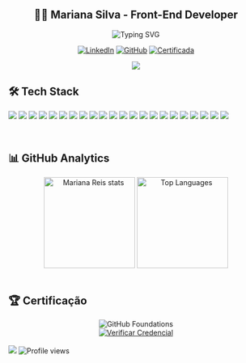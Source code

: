 <div align="center">
  
  ## 👩‍💻 Mariana Silva - Front-End Developer
  
  <img src="https://readme-typing-svg.herokuapp.com?font=Fira+Code&weight=600&size=28&duration=3000&pause=1000&color=A277FF&center=true&vCenter=true&width=800&lines=Front-End+Developer;Arquitetura+de+Interfaces+Escaláveis;Foco+em+Performance%2C+Qualidade+e+UX;Transformando+ideias+em+código" alt="Typing SVG" />
  
  <br>
  
  [![LinkedIn](https://img.shields.io/badge/LinkedIn-Mariana_Silva-0A66C2?style=for-the-badge&logo=linkedin&logoColor=white&labelColor=0A66C2)](https://www.linkedin.com/in/marianasilvaa)
  [![GitHub](https://img.shields.io/badge/GitHub-mariana--reis-181717?style=for-the-badge&logo=github&logoColor=white&labelColor=181717)](https://github.com/mariana-reis)
  [![Certificada](https://img.shields.io/badge/GitHub_Foundations-Certificada-238636?style=for-the-badge&logo=github&logoColor=white&labelColor=238636)](https://www.credly.com/badges/824cb79f-457b-4d07-af09-20efdc3a31c4)
  
<img src="https://user-images.githubusercontent.com/73097560/115834477-dbab4500-a447-11eb-908a-139a6edaec5c.gif">

</div>


## 🛠️ Tech Stack

<div>
  <p>
    <img src="https://img.shields.io/badge/Vue.js-4FC08D?style=for-the-badge&logo=vue.js&logoColor=white" />
    <img src="https://img.shields.io/badge/Nuxt.js-00DC82?style=for-the-badge&logo=nuxt.js&logoColor=white" />
    <img src="https://img.shields.io/badge/React-61DAFB?style=for-the-badge&logo=react&logoColor=black" />
    <img src="https://img.shields.io/badge/Next.js-000000?style=for-the-badge&logo=next.js&logoColor=white" />
    <img src="https://img.shields.io/badge/TypeScript-3178C6?style=for-the-badge&logo=typescript&logoColor=white" />
    <img src="https://img.shields.io/badge/JavaScript-F7DF1E?style=for-the-badge&logo=javascript&logoColor=black" />
    <img src="https://img.shields.io/badge/PHP-777BB4?style=for-the-badge&logo=php&logoColor=white" />
    <img src="https://img.shields.io/badge/Laravel-FF2D20?style=for-the-badge&logo=laravel&logoColor=white" />
    <img src="https://img.shields.io/badge/Python-3776AB?style=for-the-badge&logo=python&logoColor=white" />
    <img src="https://img.shields.io/badge/Django-092E20?style=for-the-badge&logo=django&logoColor=white" />
    <img src="https://img.shields.io/badge/Node.js-339933?style=for-the-badge&logo=node.js&logoColor=white" />
    <img src="https://img.shields.io/badge/PostgreSQL-4169E1?style=for-the-badge&logo=postgresql&logoColor=white" />
    <img src="https://img.shields.io/badge/MySQL-4479A1?style=for-the-badge&logo=mysql&logoColor=white" />
    <img src="https://img.shields.io/badge/MongoDB-47A248?style=for-the-badge&logo=mongodb&logoColor=white" />
    <img src="https://img.shields.io/badge/Docker-2496ED?style=for-the-badge&logo=docker&logoColor=white" />
    <img src="https://img.shields.io/badge/Git-F05032?style=for-the-badge&logo=git&logoColor=white" />
    <img src="https://img.shields.io/badge/GitHub-181717?style=for-the-badge&logo=github&logoColor=white" />
    <img src="https://img.shields.io/badge/Docker-2496ED?style=for-the-badge&logo=docker&logoColor=white" />
    <img src="https://img.shields.io/badge/Cypress-17202C?style=for-the-badge&logo=cypress&logoColor=white" />
    <img src="https://img.shields.io/badge/Vitest-6E9F18?style=for-the-badge&logo=vitest&logoColor=white" />
    <img src="https://img.shields.io/badge/Scrum-6DB33F?style=for-the-badge&logo=scrumalliance&logoColor=white" />
    <img src="https://img.shields.io/badge/Clean_Architecture-8B5CF6?style=for-the-badge&logo=bookstack&logoColor=white" />
  </p>
</div>

<br>

## 📊 GitHub Analytics

<div align="center">
  <img height="180em" src="https://github-readme-stats.vercel.app/api?username=mariana-reis&show_icons=true&count_private=true&hide_border=true&title_color=A277FF&icon_color=A277FF&text_color=c9d1d9&bg_color=0d1117&border_radius=10" alt="Mariana Reis stats" />
  <img height="180em" src="https://github-readme-stats.vercel.app/api/top-langs/?username=mariana-reis&layout=compact&hide_border=true&title_color=A277FF&text_color=c9d1d9&bg_color=0d1117&langs_count=10&border_radius=10" alt="Top Languages" />
</div>

<br>

## 🏆 Certificação

<div align="center">
  <img src="https://img.shields.io/badge/GitHub-Foundations-181717?style=for-the-badge&logo=github&logoColor=white" alt="GitHub Foundations" />
  <br>
  <a href="https://www.credly.com/badges/824cb79f-457b-4d07-af09-20efdc3a31c4" target="_blank">
    <img src="https://img.shields.io/badge/Verificar_Credencial_GitHub-Credly-FF6B6B?style=for-the-badge&logo=acclaim&logoColor=white" alt="Verificar Credencial" />
  </a>
</div>

<br>

<img src="https://user-images.githubusercontent.com/73097560/115834477-dbab4500-a447-11eb-908a-139a6edaec5c.gif">

<img src="https://komarev.com/ghpvc/?username=mariana-reis&color=blueviolet&style=for-the-badge&label=VISUALIZAÇÕES+DO+PERFIL" alt="Profile views"/>

<br>

